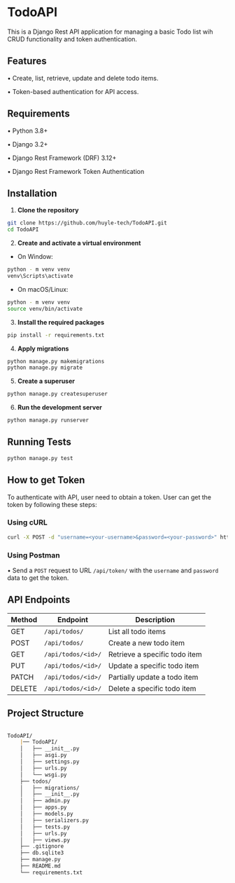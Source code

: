 # TodoAPI

This is a Django Rest API application for managing a basic Todo list wih CRUD functionality and token authentication.

## Features

•  Create, list, retrieve, update and delete todo items.

•  Token-based authentication for API access.

## Requirements

•  Python 3.8+

•  Django 3.2+

•  Django Rest Framework (DRF) 3.12+

•  Django Rest Framework Token Authentication


## Installation

1. **Clone the repository**
```bash
git clone https://github.com/huyle-tech/TodoAPI.git
cd TodoAPI
```

2. **Create and activate a virtual environment**

* On Window:
```bash
python - m venv venv
venv\Scripts\activate
```

* On macOS/Linux:
```bash
python - m venv venv
source venv/bin/activate
```

3. **Install the required packages**
```bash
pip install -r requirements.txt
```

4. **Apply migrations**
```bash
python manage.py makemigrations
python manage.py migrate
```

5. **Create a superuser**
```bash
python manage.py createsuperuser
```

6. **Run the development server**
```bash
python manage.py runserver
```

## Running Tests
```bash
python manage.py test
```

## How to get Token

To authenticate with API, user need to obtain a token. User can get the token by following these steps:

### Using cURL

```bash
curl -X POST -d "username=<your-username>&password=<your-password>" http://127.0.0.1.8000/api/token/
```

### Using Postman

• Send a `POST` request to URL `/api/token/` with the `username` and `password` data to get the token.


## API Endpoints

| Method | Endpoint | Description |
|--------|------------------------|---------------------------------|
| GET    | `/api/todos/`          | List all todo items             |
| POST   | `/api/todos/`          | Create a new todo item          | 
| GET    | `/api/todos/<id>/`     | Retrieve a specific todo item   | 
| PUT    | `/api/todos/<id>/`     | Update a specific todo item     | 
| PATCH  | `/api/todos/<id>/`     | Partially update a todo item    | 
| DELETE | `/api/todos/<id>/`     | Delete a specific todo item     |

## Project Structure

```markdown

TodoAPI/
    |── TodoAPI/
    │   ├── __init__.py
    │   ├── asgi.py
    │   ├── settings.py
    │   ├── urls.py
    │   └── wsgi.py 
    ├── todos/
    │   ├── migrations/
    │   ├── __init__.py
    │   ├── admin.py
    │   ├── apps.py
    │   ├── models.py
    │   ├── serializers.py
    │   ├── tests.py
    │   ├── urls.py
    │   ├── views.py
    ├── .gitignore
    ├── db.sqlite3
    ├── manage.py
    ├── README.md
    └── requirements.txt
```